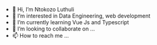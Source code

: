 - 👋 Hi, I’m Ntokozo Luthuli
- 👀 I’m interested in Data Engineering, web development 
- 🌱 I’m currently learning Vue Js and Typescript
- 💞️ I’m looking to collaborate on ...
- 📫 How to reach me ...

<!---
ntoxlut/ntoxlut is a ✨ special ✨ repository because its `README.md` (this file) appears on your GitHub profile.
You can click the Preview link to take a look at your changes.
--->
